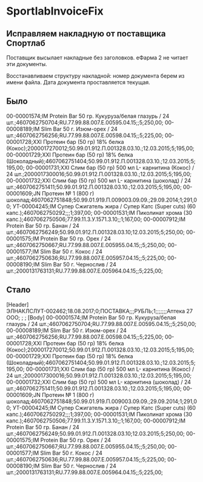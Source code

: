 # SportlabInvoiceFix
## Исправляем накладную от поставщика Спортлаб ##
Поставщик высылает накладные без заголовков. еФарма 2 не читает эти документы.

Восстанавливаем структуру накладной: номер документа берем из имени файла. Дата документа проставляется текущая.

## Было ##
00-00001574;IM Protein Bar 50 гр. Кукуруза/белая глазурь / 24 шт.;4607062750704;RU.77.99.88.007.E.00595.04.15;;5;250,00;
00-00008189;IM Slim Bar 50 г. Изюм-орех  / 24 шт.;4607062756256;RU.77.99.88.007.E.00598.04.15;;5;225,00;
00-00001728;XXI Протеин бар (50 гр) 18% белка (Кокос);2000017270012;50.99.01.912.П.001328.03.10.;12.03.2015;5;195,00;
00-00001729;XXI Протеин бар (50 гр) 18% белка (Шоколадный);4607062751404;50.99.01.912.П.001328.03.10.;12.03.2015;5;195,00;
00-00001731;XXI Слим бар (50 гр) 500 мл L- карнитина (Кокос) / 24 шт.;2000017300016;50.99.01.912.П.001328.03.10.;12.03.2015;5;195,00;
00-00001732;XXI Слим бар (50 гр) 500 мл L- карнитина (шоколад) / 24 шт.;4607062751411;50.99.01.912.П.001328.03.10.;12.03.2015;5;195,00;
00-00001609;JN Протеин № 1 (800 г) шоколад;4607062751848;50.99.01.919.П.009003.09.09.;29.09.2014;1;291,00;
УТ-00004245;IM Супер Сжигатель жира / Супер Катс (Super cuts) (60 капс.);4607062750292;;;1;397,00;
00-00001531;IM Пиколинат хрома (30 капс.);4607062750506;77.99.11.3.У.1571.3.10;;1;167,00;
00-00007912;IM Protein Bar 50 гр. Банан / 24 шт.;4607062756249;50.99.01.912.П.001328.03.10;12.03.2015;5;250,00;
00-00001575;IM Protein Bar 50 гр. Орех / 24 шт.;4607062750667;RU.77.99.88.007.E.005955.04.15;;5;250,00;
00-00001577;IM Slim Bar 50 г. Кокос / 24 шт.;4607062750636;RU.77.99.88.007.E.005957.04.15;;5;225,00;
00-00008190;IM Slim Bar 50 г. Чернослив / 24 шт.;2000131763131;RU.77.99.88.007.E.005964.04.15;;5;225,00;

## Стало ##
[Header]
ЭЛНАКЛСЛУТ-002462;18.08.2017;0;ПОСТАВКА;;;РУБЛЬ;1;;;;;;;Аптека 27 ООО; ; ; 
[Body]
00-00001574;IM Protein Bar 50 гр. Кукуруза/белая глазурь / 24 шт.;4607062750704;RU.77.99.88.007.E.00595.04.15;;5;250,00;
00-00008189;IM Slim Bar 50 г. Изюм-орех  / 24 шт.;4607062756256;RU.77.99.88.007.E.00598.04.15;;5;225,00;
00-00001728;XXI Протеин бар (50 гр) 18% белка (Кокос);2000017270012;50.99.01.912.П.001328.03.10.;12.03.2015;5;195,00;
00-00001729;XXI Протеин бар (50 гр) 18% белка (Шоколадный);4607062751404;50.99.01.912.П.001328.03.10.;12.03.2015;5;195,00;
00-00001731;XXI Слим бар (50 гр) 500 мл L- карнитина (Кокос) / 24 шт.;2000017300016;50.99.01.912.П.001328.03.10.;12.03.2015;5;195,00;
00-00001732;XXI Слим бар (50 гр) 500 мл L- карнитина (шоколад) / 24 шт.;4607062751411;50.99.01.912.П.001328.03.10.;12.03.2015;5;195,00;
00-00001609;JN Протеин № 1 (800 г) шоколад;4607062751848;50.99.01.919.П.009003.09.09.;29.09.2014;1;291,00;
УТ-00004245;IM Супер Сжигатель жира / Супер Катс (Super cuts) (60 капс.);4607062750292;;;1;397,00;
00-00001531;IM Пиколинат хрома (30 капс.);4607062750506;77.99.11.3.У.1571.3.10;;1;167,00;
00-00007912;IM Protein Bar 50 гр. Банан / 24 шт.;4607062756249;50.99.01.912.П.001328.03.10;12.03.2015;5;250,00;
00-00001575;IM Protein Bar 50 гр. Орех / 24 шт.;4607062750667;RU.77.99.88.007.E.005955.04.15;;5;250,00;
00-00001577;IM Slim Bar 50 г. Кокос / 24 шт.;4607062750636;RU.77.99.88.007.E.005957.04.15;;5;225,00;
00-00008190;IM Slim Bar 50 г. Чернослив / 24 шт.;2000131763131;RU.77.99.88.007.E.005964.04.15;;5;225,00;


